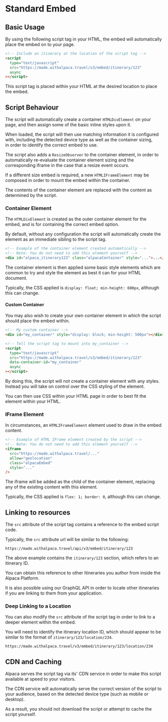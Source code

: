 # Standard Embed

## Basic Usage

By using the following script tag in your HTML, the embed will automatically
place the embed on to your page.

```html
<!-- Include an itinerary at the location of the script tag -->
<script
  type="text/javascript"
  src="https://made.withalpaca.travel/v3/embed/itinerary/123"
  async
></script>
```

This script tag is placed within your HTML at the desired location to place
the embed.

## Script Behaviour

The script will automatically create a container `HTMLDivElement` on your page,
and then assign some of the basic inline styles upon it.

When loaded, the script will then use matching information it is configured
with, including the detected device type as well as the container sizing,\
in order to identify the correct embed to use.

The script also adds a `ResizeObserver` to the container element, in order to
automatically re-evaluate the container element sizing and the corresponding
iframe in the case that a resize event occurs.

If a different size embed is required, a new `HTMLIFrameElement` may be
composed in order to mount the embed within the container.

The contents of the container element are replaced with the content as
determined by the script.

### Container Element

The `HTMLDivElement` is created as the outer container element for the
embed, and is for containing the correct embed option.

By default, without any configuration the script will automatically create
the element as an immediate sibling to the script tag.

```html
<!-- Example of the container element created automatically -->
<!-- Note: You do not need to add this element yourself -->
<div id="alpaca_itinerary123" class="alpacaContainer" style="...">...</div>
```

The container element is then applied some basic style elements which are
common to try and style the element as best it can for your HTML document.

Typically, the CSS applied is `display: float; min-height: 600px`, although this
can change.

#### Custom Container

You may also wish to create your own container element in which the script
should place the embed within.

```html
<!-- My custom container -->
<div id="my_container" style="display: block; min-height: 500px"></div>

<!-- Tell the script tag to mount into my_container -->
<script
  type="text/javascript"
  src="https://made.withalpaca.travel/v3/embed/itinerary/123"
  data-container-id="my_container"
  async
></script>
```

By doing this, the script will not create a container element with any styles.
Instead you will take on control over the CSS styling of the element.

You can then use CSS within your HTML page in order to best fit the element
within your HTML.

### IFrame Element

In circumstances, an `HTMLIFrameElement` element used to draw in the embed
content.

```html
<!-- Example of HTML IFrame element created by the script -->
<!-- Note: You do not need to add this element yourself -->
<iframe
  src="https://made.withalpaca.travel/..."
  allow="geolocation"
  class="alpacaEmbed"
  style="..."
/>
```

The iframe will be added as the child of the container element, replacing
any of the existing content with this element.

Typically, the CSS applied is `flex: 1; border: 0`, although this can change.

## Linking to resources

The `src` attribute of the script tag contains a reference to the embed script
code.

Typically, the `src` attribute url will be similar to the following:

```
https://made.withalpaca.travel/api/v3/embed/itinerary/123
```

The above example contains the `itinerary/123` section, which refers to an
itinerary ID.

You can obtain this reference to other Itineraries you author from inside the
Alpaca Platform.

It is also possible using our GraphQL API in order to locate other itineraries
if you are linking to them from your application.

### Deep Linking to a Location

You can also modify the `src` attribute of the script tag in order to link to
a deeper element within the embed.

You will need to identify the itinerary location ID, which should appear to be
similar to the format of `itinerary/123/location/234`.

```
https://made.withalpaca.travel/v3/embed/itinerary/123/location/234
```

## CDN and Caching

Alpaca serves the script tag via its' CDN service in order to make this script
available at speed to your visitors.

The CDN service will automatically serve the correct version of the script to
your audience, based on the detected device type (such as mobile or desktop).

As a result, you should not download the script or attempt to cache the script
yourself.

